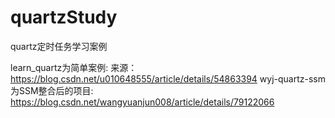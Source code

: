 # quartzStudy
quartz定时任务学习案例

learn_quartz为简单案例:
来源： https://blog.csdn.net/u010648555/article/details/54863394
wyj-quartz-ssm 为SSM整合后的项目:
https://blog.csdn.net/wangyuanjun008/article/details/79122066

